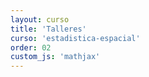 ```yaml
---
layout: curso
title: 'Talleres'
curso: 'estadistica-espacial'
order: 02
custom_js: 'mathjax'
---
```


